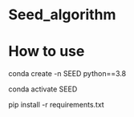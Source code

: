 # Seed_algorithm

# How to use
conda create -n SEED python==3.8

conda activate SEED

pip install -r requirements.txt
